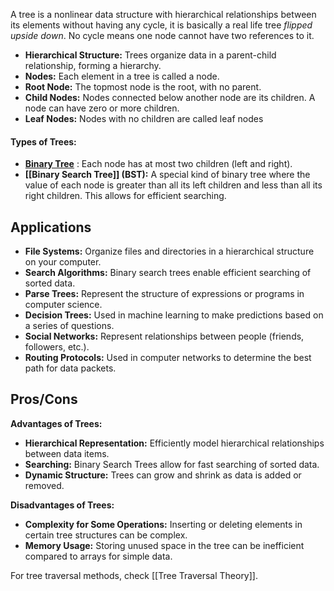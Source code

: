 A tree is a nonlinear data structure with hierarchical relationships between its elements without having any cycle, it is basically a real life tree *flipped upside down*. No cycle means one node cannot have two references to it.

* **Hierarchical Structure:** Trees organize data in a parent-child relationship, forming a hierarchy.
* **Nodes:** Each element in a tree is called a node.
* **Root Node:** The topmost node is the root, with no parent.
* **Child Nodes:** Nodes connected below another node are its children. A node can have zero or more children.
* **Leaf Nodes:** Nodes with no children are called leaf nodes

#### **Types of Trees:**

* [**Binary Tree**](Binary%20Tree.md) : Each node has at most two children (left and right).
* **[[Binary Search Tree]] (BST):** A special kind of binary tree where the value of each node is greater than all its left children and less than all its right children. This allows for efficient searching.

## **Applications**

* **File Systems:** Organize files and directories in a hierarchical structure on your computer.
* **Search Algorithms:** Binary search trees enable efficient searching of sorted data.
* **Parse Trees:** Represent the structure of expressions or programs in computer science.
* **Decision Trees:** Used in machine learning to make predictions based on a series of questions.
* **Social Networks:** Represent relationships between people (friends, followers, etc.).
* **Routing Protocols:** Used in computer networks to determine the best path for data packets.

## **Pros/Cons**

**Advantages of Trees:**

* **Hierarchical Representation:** Efficiently model hierarchical relationships between data items.
* **Searching:** Binary Search Trees allow for fast searching of sorted data.
* **Dynamic Structure:** Trees can grow and shrink as data is added or removed.

**Disadvantages of Trees:**

* **Complexity for Some Operations:** Inserting or deleting elements in certain tree structures can be complex.
* **Memory Usage:** Storing unused space in the tree can be inefficient compared to arrays for simple data.

For tree traversal methods, check [[Tree Traversal Theory]].